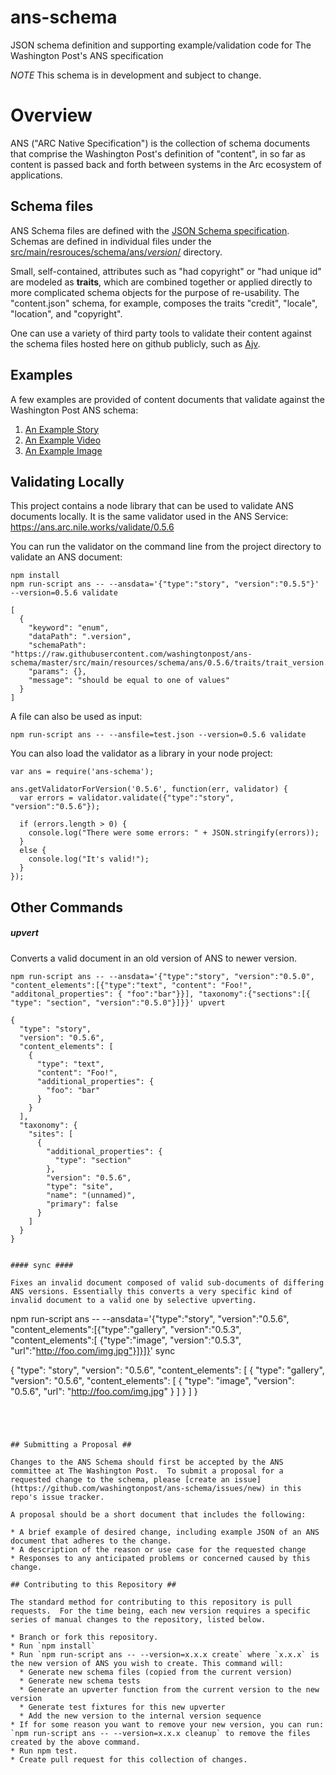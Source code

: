 # ans-schema
JSON schema definition and supporting example/validation code for The Washington Post's ANS specification

*NOTE* This schema is in development and subject to change.

# Overview
ANS ("ARC Native Specification") is the collection of schema documents that comprise the Washington Post's definition of "content", in so far as content is passed back and forth between systems in the Arc ecosystem of applications.

## Schema files
ANS Schema files are defined with the [JSON Schema specification](https://spacetelescope.github.io/understanding-json-schema/index.html).  Schemas are defined in individual files under the [src/main/resrouces/schema/ans/_version_/](src/main/resources/schema/ans/0.5.6/) directory.

Small, self-contained, attributes such as "had copyright" or "had unique id" are modeled as **traits**, which are combined together or applied directly to more complicated schema objects for the purpose of re-usability.  The "content.json" schema, for example, composes the traits "credit", "locale", "location", and "copyright".

One can use a variety of third party tools to validate their content against the schema files hosted here on github publicly, such as [Ajv](https://github.com/epoberezkin/ajv).


## Examples
A few examples are provided of content documents that validate against the Washington Post ANS schema:

1. [An Example Story](tests/fixtures/schema/0.5.6/story-fixture-tiny-house.json)
2. [An Example Video](tests/fixtures/schema/0.5.6/video-fixture-nationals.json)
3. [An Example Image](tests/fixtures/schema/0.5.6/image-fixture-good.json)


## Validating Locally ##

This project contains a node library that can be used to validate ANS documents locally.  It is the same validator used in the ANS Service: https://ans.arc.nile.works/validate/0.5.6

You can run the validator on the command line from the project directory to validate an ANS document:

```
npm install
npm run-script ans -- --ansdata='{"type":"story", "version":"0.5.5"}' --version=0.5.6 validate

[
  {
    "keyword": "enum",
    "dataPath": ".version",
    "schemaPath": "https://raw.githubusercontent.com/washingtonpost/ans-schema/master/src/main/resources/schema/ans/0.5.6/traits/trait_version.json/enum",
    "params": {},
    "message": "should be equal to one of values"
  }
]
```

A file can also be used as input:

```
npm run-script ans -- --ansfile=test.json --version=0.5.6 validate

```

You can also load the validator as a library in your node project:

```
var ans = require('ans-schema');

ans.getValidatorForVersion('0.5.6', function(err, validator) {
  var errors = validator.validate({"type":"story", "version":"0.5.6"});

  if (errors.length > 0) {
    console.log("There were some errors: " + JSON.stringify(errors));
  }
  else {
    console.log("It's valid!");
  }
});
```

## Other Commands ##

##### upvert ####
Converts a valid document in an old version of ANS to newer version.

```
npm run-script ans -- --ansdata='{"type":"story", "version":"0.5.0", "content_elements":[{"type":"text", "content": "Foo!", "additonal_properties": { "foo":"bar"}}], "taxonomy":{"sections":[{ "type": "section", "version":"0.5.0"}]}}' upvert

{
  "type": "story",
  "version": "0.5.6",
  "content_elements": [
    {
      "type": "text",
      "content": "Foo!",
      "additional_properties": {
        "foo": "bar"
      }
    }
  ],
  "taxonomy": {
    "sites": [
      {
        "additional_properties": {
          "type": "section"
        },
        "version": "0.5.6",
        "type": "site",
        "name": "(unnamed)",
        "primary": false
      }
    ]
  }
}


#### sync ####

Fixes an invalid document composed of valid sub-documents of differing ANS versions. Essentially this converts a very specific kind of invalid document to a valid one by selective upverting.

```
npm run-script ans -- --ansdata='{"type":"story", "version":"0.5.6", "content_elements":[{"type":"gallery", "version":"0.5.3", "content_elements":[ {"type":"image", "version":"0.5.3", "url":"http://foo.com/img.jpg"}]}]}' sync

{
  "type": "story",
  "version": "0.5.6",
  "content_elements": [
    {
      "type": "gallery",
      "version": "0.5.6",
      "content_elements": [
        {
          "type": "image",
          "version": "0.5.6",
          "url": "http://foo.com/img.jpg"
        }
      ]
    }
  ]
}
```




## Submitting a Proposal ##

Changes to the ANS Schema should first be accepted by the ANS committee at The Washington Post.  To submit a proposal for a requested change to the schema, please [create an issue](https://github.com/washingtonpost/ans-schema/issues/new) in this repo's issue tracker.

A proposal should be a short document that includes the following:

* A brief example of desired change, including example JSON of an ANS document that adheres to the change.
* A description of the reason or use case for the requested change
* Responses to any anticipated problems or concerned caused by this change.

## Contributing to this Repository ##

The standard method for contributing to this repository is pull requests.  For the time being, each new version requires a specific series of manual changes to the repository, listed below.

* Branch or fork this repository.
* Run `npm install`
* Run `npm run-script ans -- --version=x.x.x create` where `x.x.x` is the new version of ANS you wish to create. This command will:
  * Generate new schema files (copied from the current version)
  * Generate new schema tests
  * Generate an upverter function from the current version to the new version
  * Generate test fixtures for this new upverter
  * Add the new version to the internal version sequence
* If for some reason you want to remove your new version, you can run: `npm run-script ans -- --version=x.x.x cleanup` to remove the files created by the above command.
* Run npm test.
* Create pull request for this collection of changes.

